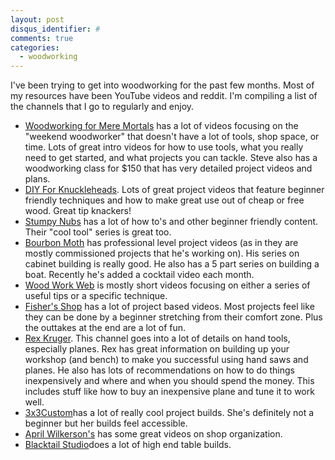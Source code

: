 ```yaml
---
layout: post
disqus_identifier: #
comments: true
categories: 
  - woodworking
---
```


I've been trying to get into woodworking for the past few months. Most of my resources have been YouTube videos and reddit. I'm compiling a list of the channels that I go to regularly and enjoy.

* [Woodworking for Mere Mortals](https://www.youtube.com/user/stevinmarin) has a lot of videos focusing on the "weekend woodworker" that doesn't have a lot of tools, shop space, or time. Lots of great intro videos for how to use tools, what you really need to get started, and what projects you can tackle. Steve also has a woodworking class for $150 that has very detailed project videos and plans.
* [DIY For Knuckleheads](https://www.youtube.com/user/shaneconlan1). Lots of great project videos that feature beginner friendly techniques and how to make great use out of cheap or free wood. Great tip knackers!
* [Stumpy Nubs](https://www.youtube.com/user/StumpyNubsWorkshop) has a lot of how to's and other beginner friendly content. Their "cool tool" series is great too.
* [Bourbon Moth](https://www.youtube.com/channel/UCQ_bmgSrYsQS0LboA_tZpEw) has professional level project videos (as in they are mostly commissioned projects that he's working on). His series on cabinet building is really good. He also has a 5 part series on building a boat. Recently he's added a cocktail video each month.  
* [Wood Work Web](https://www.youtube.com/channel/UCMd9JgqSESwyuOs0yuSTlEw) is mostly short videos focusing on either a series of useful tips or a specific technique. 
* [Fisher's Shop](https://www.youtube.com/channel/UCKo6LouIp-TQ1PqxbWNNyAA) has a lot of project based videos. Most projects feel like they can be done by a beginner stretching from their comfort zone. Plus the outtakes at the end are a lot of fun.
* [Rex Kruger](https://www.youtube.com/c/RexKrueger). This channel goes into a lot of details on hand tools, especially planes. Rex has great information on building up your workshop (and bench) to make you successful using hand saws and planes. He also has lots of recommendations on how to do things inexpensively and where and when you should spend the money. This includes stuff like how to buy an inexpensive plane and tune it to work well.
* [3x3Custom](https://www.youtube.com/channel/UC39z4_U8Kls0llAij3RRZAQ )has a lot of really cool project builds. She's definitely not a beginner but her builds feel accessible. 
* [April Wilkerson's](https://www.youtube.com/user/AprilWilkersonDIY) has some great videos on shop organization. 
* [Blacktail Studio](https://www.youtube.com/channel/UC6I0KzAD7uFTL1qzxyunkvA )does a lot of high end table builds.
